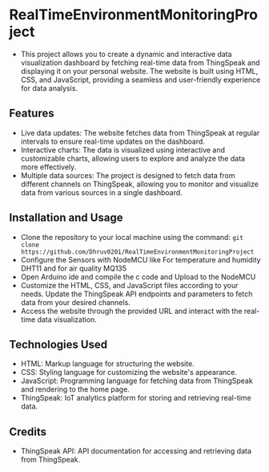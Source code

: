 # RealTimeEnvironmentMonitoringProject
- This project allows you to create a dynamic and interactive data visualization dashboard by fetching real-time data from ThingSpeak and displaying it on your personal website. The website is built using HTML, CSS, and JavaScript, providing a seamless and user-friendly experience for data analysis.

## Features
- Live data updates: The website fetches data from ThingSpeak at regular intervals to ensure real-time updates on the dashboard.
- Interactive charts: The data is visualized using interactive and customizable charts, allowing users to explore and analyze the data more effectively.
- Multiple data sources: The project is designed to fetch data from different channels on ThingSpeak, allowing you to monitor and visualize data from various sources in a single dashboard.

## Installation and Usage
- Clone the repository to your local machine using the command: `git clone https://github.com/Dhruv0201/RealTimeEnvironmentMonitoringProject`
- Configure the Sensors with NodeMCU like For temperature and humidity DHT11 and for air quality MQ135 
- Open Arduino ide and compile the c code and Upload to the NodeMCU
- Customize the HTML, CSS, and JavaScript files according to your needs. Update the ThingSpeak API endpoints and parameters to fetch data from your desired channels.
- Access the website through the provided URL and interact with the real-time data visualization.

## Technologies Used
- HTML: Markup language for structuring the website.
- CSS: Styling language for customizing the website's appearance.
- JavaScript: Programming language for fetching data from ThingSpeak and rendering to the home page.
- ThingSpeak: IoT analytics platform for storing and retrieving real-time data.

## Credits
- ThingSpeak API: API documentation for accessing and retrieving data from ThingSpeak.
